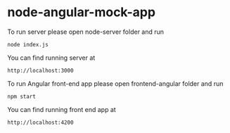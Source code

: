 # node-angular-mock-app

To run server please open node-server folder and run

    node index.js

You can find running server at

    http://localhost:3000

To run Angular front-end app please open frontend-angular folder and run

    npm start

You  can find running front end app at

    http://localhost:4200

